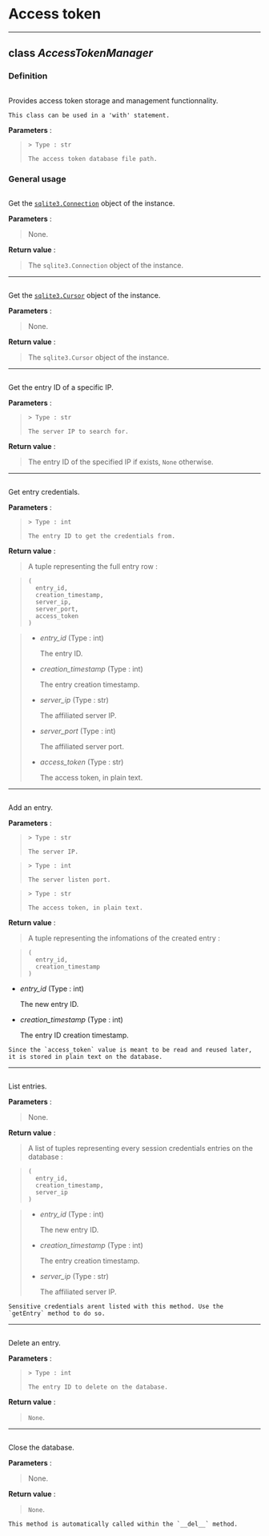 # Access token

----

## class *AccessTokenManager*

### Definition

```{class} AccessTokenManager(access_token_db_path)
```

Provides access token storage and management functionnality.

```{tip}
This class can be used in a 'with' statement.
```

**Parameters** : 

> ```{attribute} access_token_db_path
> > Type : str
> 
> The access token database file path.
> ```

### General usage

```{classmethod} getDatabaseConnection()
```

Get the [`sqlite3.Connection`](https://docs.python.org/3.8/library/sqlite3.html#sqlite3.Connection) object of the instance.

**Parameters** : 

> None.

**Return value** : 

> The `sqlite3.Connection` object of the instance.

---

```{classmethod} getCursor()
```

Get the [`sqlite3.Cursor`](https://docs.python.org/3.8/library/sqlite3.html#sqlite3.Cursor) object of the instance.

**Parameters** : 

> None.

**Return value** : 

> The `sqlite3.Cursor` object of the instance.

---

```{classmethod} getEntryID(server_ip)
```

Get the entry ID of a specific IP.

**Parameters** : 

> ```{attribute} server_ip
> > Type : str
> 
> The server IP to search for.
> ```

**Return value** : 

> The entry ID of the specified IP if exists, `None` otherwise.

---

```{classmethod} getEntry(entry_id) -> tuple
```

Get entry credentials.

**Parameters** : 

> ```{attribute} entry_id
> > Type : int
> 
> The entry ID to get the credentials from.
> ```

**Return value** : 

> A tuple representing the full entry row : 

> ```
> (
> 	entry_id,
> 	creation_timestamp,
> 	server_ip,
> 	server_port,
> 	access_token
> )
> ```

> - *entry_id* (Type : int)
> 
>   The entry ID.
> 
> - *creation_timestamp* (Type : int)
> 
>   The entry creation timestamp.
> 
> - *server_ip* (Type : str)
> 
>   The affiliated server IP.
> 
> - *server_port* (Type : int)
> 
>   The affiliated server port.
> 
> - *access_token* (Type : str)
> 
>   The access token, in plain text.

---

```{classmethod} addEntry(server_ip, server_port, access_token)
```

Add an entry.

**Parameters** : 

> ```{attribute} server_ip
> > Type : str
> 
> The server IP.
> ```

> ```{attribute} server_port
> > Type : int
> 
> The server listen port.
> ```

> ```{attribute} access_token
> > Type : str
> 
> The access token, in plain text.
> ```

**Return value** : 

> A tuple representing the infomations of the created entry :

> ```
> (
> 	entry_id,
> 	creation_timestamp
> )
> ```

- *entry_id* (Type : int)

  The new entry ID.

- *creation_timestamp* (Type : int)

  The entry ID creation timestamp.

```{warning}
Since the `access_token` value is meant to be read and reused later, it is stored in plain text on the database.
```

---

```{classmethod} listEntries()
```

List entries.

**Parameters** : 

> None.

**Return value** : 

> A list of tuples representing every session credentials entries on the database : 

> ```
> (
> 	entry_id,
> 	creation_timestamp,
> 	server_ip
> )
> ```

> - *entry_id* (Type : int)
> 
>   The new entry ID.
> 
> - *creation_timestamp* (Type : int)
> 
>   The entry creation timestamp.
> 
> - *server_ip* (Type : str)
> 
>   The affiliated server IP.

```{note}
Sensitive credentials arent listed with this method. Use the `getEntry` method to do so.
```

---

```{classmethod} deleteEntry(entry_id)
```

Delete an entry.

**Parameters** : 

> ```{attribute} entry_id
> > Type : int
> 
> The entry ID to delete on the database.
> ```

**Return value** : 

> `None`.

---

```{classmethod} closeDatabase() -> None
```

Close the database.

**Parameters** :

> None.

**Return value** :

> `None`.

```{note} 
This method is automatically called within the `__del__` method.
```